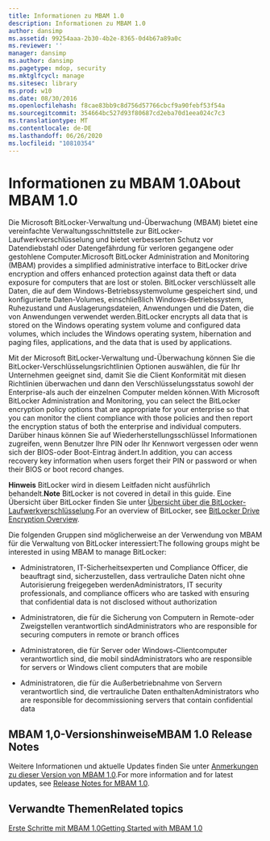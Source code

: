 ```yaml
---
title: Informationen zu MBAM 1.0
description: Informationen zu MBAM 1.0
author: dansimp
ms.assetid: 99254aaa-2b30-4b2e-8365-0d4b67a89a0c
ms.reviewer: ''
manager: dansimp
ms.author: dansimp
ms.pagetype: mdop, security
ms.mktglfcycl: manage
ms.sitesec: library
ms.prod: w10
ms.date: 08/30/2016
ms.openlocfilehash: f8cae83bb9c8d756d57766cbcf9a90febf53f54a
ms.sourcegitcommit: 354664bc527d93f80687cd2eba70d1eea024c7c3
ms.translationtype: MT
ms.contentlocale: de-DE
ms.lasthandoff: 06/26/2020
ms.locfileid: "10810354"
---
```

# <span data-ttu-id="f805f-103">Informationen zu MBAM 1.0</span><span class="sxs-lookup"><span data-stu-id="f805f-103">About MBAM 1.0</span></span>


<span data-ttu-id="f805f-104">Die Microsoft BitLocker-Verwaltung und-Überwachung (MBAM) bietet eine vereinfachte Verwaltungsschnittstelle zur BitLocker-Laufwerkverschlüsselung und bietet verbesserten Schutz vor Datendiebstahl oder Datengefährdung für verloren gegangene oder gestohlene Computer.</span><span class="sxs-lookup"><span data-stu-id="f805f-104">Microsoft BitLocker Administration and Monitoring (MBAM) provides a simplified administrative interface to BitLocker drive encryption and offers enhanced protection against data theft or data exposure for computers that are lost or stolen.</span></span> <span data-ttu-id="f805f-105">BitLocker verschlüsselt alle Daten, die auf dem Windows-Betriebssystemvolume gespeichert sind, und konfigurierte Daten-Volumes, einschließlich Windows-Betriebssystem, Ruhezustand und Auslagerungsdateien, Anwendungen und die Daten, die von Anwendungen verwendet werden.</span><span class="sxs-lookup"><span data-stu-id="f805f-105">BitLocker encrypts all data that is stored on the Windows operating system volume and configured data volumes, which includes the Windows operating system, hibernation and paging files, applications, and the data that is used by applications.</span></span>

<span data-ttu-id="f805f-106">Mit der Microsoft BitLocker-Verwaltung und-Überwachung können Sie die BitLocker-Verschlüsselungsrichtlinien Optionen auswählen, die für Ihr Unternehmen geeignet sind, damit Sie die Client Konformität mit diesen Richtlinien überwachen und dann den Verschlüsselungsstatus sowohl der Enterprise-als auch der einzelnen Computer melden können.</span><span class="sxs-lookup"><span data-stu-id="f805f-106">With Microsoft BitLocker Administration and Monitoring, you can select the BitLocker encryption policy options that are appropriate for your enterprise so that you can monitor the client compliance with those policies and then report the encryption status of both the enterprise and individual computers.</span></span> <span data-ttu-id="f805f-107">Darüber hinaus können Sie auf Wiederherstellungsschlüssel Informationen zugreifen, wenn Benutzer Ihre PIN oder Ihr Kennwort vergessen oder wenn sich der BIOS-oder Boot-Eintrag ändert.</span><span class="sxs-lookup"><span data-stu-id="f805f-107">In addition, you can access recovery key information when users forget their PIN or password or when their BIOS or boot record changes.</span></span>

<span data-ttu-id="f805f-108">**Hinweis**  BitLocker wird in diesem Leitfaden nicht ausführlich behandelt.</span><span class="sxs-lookup"><span data-stu-id="f805f-108">**Note** BitLocker is not covered in detail in this guide.</span></span> <span data-ttu-id="f805f-109">Eine Übersicht über BitLocker finden Sie unter [Übersicht über die BitLocker-Laufwerkverschlüsselung](https://go.microsoft.com/fwlink/p/?LinkId=225013).</span><span class="sxs-lookup"><span data-stu-id="f805f-109">For an overview of BitLocker, see [BitLocker Drive Encryption Overview](https://go.microsoft.com/fwlink/p/?LinkId=225013).</span></span>

 

<span data-ttu-id="f805f-110">Die folgenden Gruppen sind möglicherweise an der Verwendung von MBAM für die Verwaltung von BitLocker interessiert:</span><span class="sxs-lookup"><span data-stu-id="f805f-110">The following groups might be interested in using MBAM to manage BitLocker:</span></span>

-   <span data-ttu-id="f805f-111">Administratoren, IT-Sicherheitsexperten und Compliance Officer, die beauftragt sind, sicherzustellen, dass vertrauliche Daten nicht ohne Autorisierung freigegeben werden</span><span class="sxs-lookup"><span data-stu-id="f805f-111">Administrators, IT security professionals, and compliance officers who are tasked with ensuring that confidential data is not disclosed without authorization</span></span>

-   <span data-ttu-id="f805f-112">Administratoren, die für die Sicherung von Computern in Remote-oder Zweigstellen verantwortlich sind</span><span class="sxs-lookup"><span data-stu-id="f805f-112">Administrators who are responsible for securing computers in remote or branch offices</span></span>

-   <span data-ttu-id="f805f-113">Administratoren, die für Server oder Windows-Clientcomputer verantwortlich sind, die mobil sind</span><span class="sxs-lookup"><span data-stu-id="f805f-113">Administrators who are responsible for servers or Windows client computers that are mobile</span></span>

-   <span data-ttu-id="f805f-114">Administratoren, die für die Außerbetriebnahme von Servern verantwortlich sind, die vertrauliche Daten enthalten</span><span class="sxs-lookup"><span data-stu-id="f805f-114">Administrators who are responsible for decommissioning servers that contain confidential data</span></span>

## <span data-ttu-id="f805f-115">MBAM 1,0-Versionshinweise</span><span class="sxs-lookup"><span data-stu-id="f805f-115">MBAM 1.0 Release Notes</span></span>


<span data-ttu-id="f805f-116">Weitere Informationen und aktuelle Updates finden Sie unter [Anmerkungen zu dieser Version von MBAM 1,0](release-notes-for-mbam-10.md).</span><span class="sxs-lookup"><span data-stu-id="f805f-116">For more information and for latest updates, see [Release Notes for MBAM 1.0](release-notes-for-mbam-10.md).</span></span>

## <span data-ttu-id="f805f-117">Verwandte Themen</span><span class="sxs-lookup"><span data-stu-id="f805f-117">Related topics</span></span>


[<span data-ttu-id="f805f-118">Erste Schritte mit MBAM 1.0</span><span class="sxs-lookup"><span data-stu-id="f805f-118">Getting Started with MBAM 1.0</span></span>](getting-started-with-mbam-10.md)

 

 





